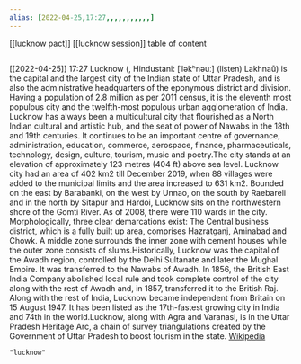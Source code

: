 ```yaml
---
alias: [2022-04-25,17:27,,,,,,,,,,,]
---
```

[[lucknow pact]] [[lucknow session]]
table of content
```toc
```

[[2022-04-25]] 17:27
Lucknow (, Hindustani: [ˈləkʰnəuː] (listen) Lakhnaū) is the capital and the largest city of the Indian state of Uttar Pradesh,  and is also the administrative headquarters of the eponymous district and division. Having a population of 2.8 million as per 2011 census, it is the eleventh most populous city and the twelfth-most populous urban agglomeration of India. Lucknow has always been a multicultural city that flourished as a North Indian cultural and artistic hub, and the seat of power of Nawabs in the 18th and 19th centuries. It continues to be an important centre of governance, administration, education, commerce, aerospace, finance, pharmaceuticals, technology, design, culture, tourism, music and poetry.The city stands at an elevation of approximately 123 metres (404 ft) above sea level. Lucknow city had an area of 402 km2 till December 2019, when 88 villages were added to the municipal limits and the area increased to 631 km2. Bounded on the east by Barabanki, on the west by Unnao, on the south by Raebareli and in the north by Sitapur and Hardoi, Lucknow sits on the northwestern shore of the Gomti River.  As of 2008, there were 110 wards in the city. Morphologically, three clear demarcations exist:  The Central business district, which is a fully built up area, comprises Hazratganj, Aminabad and Chowk. A middle zone surrounds the inner zone with cement houses while the outer zone consists of slums.Historically, Lucknow was the capital of the Awadh region, controlled by the Delhi Sultanate and later the Mughal Empire. It was transferred to the Nawabs of Awadh. In 1856, the British East India Company abolished local rule and took complete control of the city along with the rest of Awadh and, in 1857, transferred it to the British Raj. Along with the rest of India, Lucknow became independent from Britain on 15 August 1947. It has been listed as the 17th-fastest growing city in India and 74th in the world.Lucknow, along with Agra and Varanasi, is in the Uttar Pradesh Heritage Arc, a chain of survey triangulations created by the Government of Uttar Pradesh to boost tourism in the state.
[Wikipedia](https://en.wikipedia.org/wiki/Lucknow)
```query
"lucknow"
```